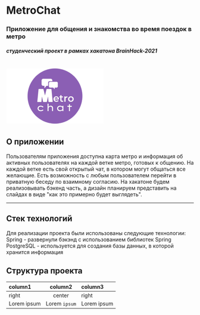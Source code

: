 # MetroChat
### Приложение для общения и знакомства во время поездок в метро
##### студенческий проект в рамках хакатона BrainHack-2021
![logo](https://github.com/MarishkaAnt/brainhack_team1/blob/main/logo%202.5.png)
====
## О приложении
  Пользователям приложения доступна карта метро и информация об активных пользователях на каждой ветке метро, готовых к общению. На каждой ветке есть свой открытый чат, в котором могут общаться все желающие.
  Есть возможность с любым пользователем перейти в приватную беседу по взаимному согласию. На хакатоне будем реализовывать бэкенд часть, а дизайн планируем представить на слайдах в виде "как это примерно будет выглядеть".

----
## Стек технологий
Для реализации проекта были использованы следующие технологии:
Spring - развернули бэкэнд с использованием библиотек Spring
PostgreSQL - используется для создания базы данных, в которой хранится информация

## Структура проекта
| column1 | column2 | column3|
|:----|:----:|:----------|
| right | center | right |
| Lorem ipsum | Lorem `ipsum` | Lorem ipsum |
